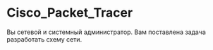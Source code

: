 # Cisco_Packet_Tracer
Вы сетевой и системный администратор. Вам поставлена задача разработать схему сети.
